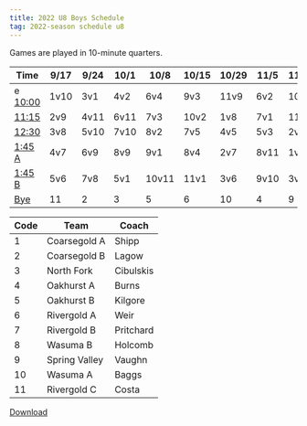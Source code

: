 ```yaml
---
title: 2022 U8 Boys Schedule
tag: 2022-season schedule u8
---
```


Games are played in 10-minute quarters.

| Time        | 9/17    | 9/24  | 10/1  | 10/8  | 10/15 | 10/29 | 11/5  | 11/12 | 11/19
|-------------|---------|-------|-------|-------|-------|-------|-------|-------|-------
e <u>10:00</u>  | 1v10    | 3v1   | 4v2   | 6v4   | 9v3   | 11v9  | 6v2   | 10v8  | 8v6
| <u>11:15</u>  | 2v9     | 4v11  | 6v11  | 7v3   | 10v2  | 1v8   | 7v1   | 11v7  | 10v4 
| <u>12:30</u>  | 3v8     | 5v10  | 7v10  | 8v2   | 7v5   | 4v5   | 5v3   | 2v5   | 9v5
| <u>1:45 A</u> | 4v7     | 6v9   | 8v9   | 9v1   | 8v4   | 2v7   | 8v11  | 1v6   | 11v3
| <u>1:45 B</u> | 5v6     | 7v8   | 5v1   | 10v11 | 11v1  | 3v6   | 9v10  | 3v4   | 1v2
| <u>Bye</u>    | 11      | 2     | 3     | 5     | 6     | 10    | 4     | 9     | 7


| Code  | Team            | Coach                         
|-------|-----------------|---------------
| 1     | Coarsegold A    | Shipp
| 2     | Coarsegold B    | Lagow
| 3     | North Fork      | Cibulskis
| 4     | Oakhurst A      | Burns
| 5     | Oakhurst B      | Kilgore
| 6     | Rivergold A     | Weir
| 7     | Rivergold B     | Pritchard
| 8     | Wasuma B        | Holcomb
| 9     | Spring Valley   | Vaughn
| 10    | Wasuma A        | Baggs
| 11    | Rivergold C     | Costa


[Download](/schedules/2022/MAYSL-2022-U8-boys.pdf)
